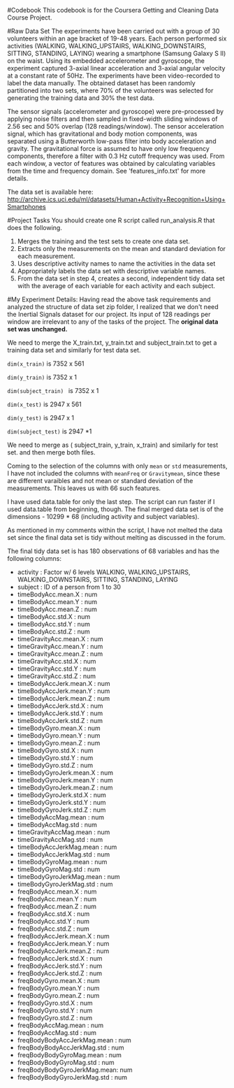 #Codebook
This codebook is for the Coursera Getting and Cleaning Data Course Project.

#Raw Data Set
The experiments have been carried out with a group of 30 volunteers within an age bracket of 19-48 years. Each person performed six activities (WALKING, WALKING_UPSTAIRS, WALKING_DOWNSTAIRS, SITTING, STANDING, LAYING) wearing a smartphone (Samsung Galaxy S II) on the waist. Using its embedded accelerometer and gyroscope, the experiment captured 3-axial linear acceleration and 3-axial angular velocity at a constant rate of 50Hz. The experiments have been video-recorded to label the data manually. The obtained dataset has been randomly partitioned into two sets, where 70% of the volunteers was selected for generating the training data and 30% the test data. 

The sensor signals (accelerometer and gyroscope) were pre-processed by applying noise filters and then sampled in fixed-width sliding windows of 2.56 sec and 50% overlap (128 readings/window). The sensor acceleration signal, which has gravitational and body motion components, was separated using a Butterworth low-pass filter into body acceleration and gravity. The gravitational force is assumed to have only low frequency components, therefore a filter with 0.3 Hz cutoff frequency was used. From each window, a vector of features was obtained by calculating variables from the time and frequency domain. See 'features_info.txt' for more details. 

The data set is available here: http://archive.ics.uci.edu/ml/datasets/Human+Activity+Recognition+Using+Smartphones 

#Project Tasks
You should create one R script called run_analysis.R that does the following.

1. Merges the training and the test sets to create one data set.
2. Extracts only the measurements on the mean and standard deviation for each measurement.
3. Uses descriptive activity names to name the activities in the data set
4. Appropriately labels the data set with descriptive variable names.
5. From the data set in step 4, creates a second, independent tidy data set with the average of each variable for each activity and each subject.

#My Experiment Details:
Having read the above task requirements and analyzed the structure of data set zip folder, I realized that we don't need the Inertial Signals dataset for our project. Its input of 128 readings per window are irrelevant to any of the tasks of the project. The __original data set was unchanged.__

We need to merge the X_train.txt, y_train.txt and subject_train.txt to get a training data set and similarly for test data set.

```dim(x_train)``` is 7352 x 561

```dim(y_train)``` is 7352 x 1

```dim(subject_train) ``` is 7352 x 1

```dim(x_test)``` is 2947 x 561

```dim(y_test)``` is 2947 x 1

```dim(subject_test)``` is 2947 *1

We need to merge as ( subject_train, y_train, x_train) and similarly for test set. and then merge both files.

Coming to the selection of the columns with only `mean` or `std` measurements, I have not included the columns with `meanFreq` or `Gravitymean`, since these are different varaibles and not mean or standard deviation of the measurements. This leaves us with 66 such features.

I have used data.table for only the last step. The script can run faster if I used data.table from beginning, though.
The final merged data set is of the dimensions - 10299 * 68 (including activity and subject variables).

As mentioned in my comments within the script, I have not melted the data set since the final data set is tidy without melting as discussed in the forum.

The final tidy data set is has 180 observations of 68 variables and has the following columns:

 * activity                    : Factor w/ 6 levels WALKING, WALKING_UPSTAIRS, WALKING_DOWNSTAIRS, SITTING, STANDING, LAYING
 * subject                     : ID of a person from 1 to 30
 * timeBodyAcc.mean.X          : num  
 * timeBodyAcc.mean.Y          : num  
 * timeBodyAcc.mean.Z          : num  
 * timeBodyAcc.std.X           : num  
 * timeBodyAcc.std.Y           : num  
 * timeBodyAcc.std.Z           : num  
 * timeGravityAcc.mean.X       : num
 * timeGravityAcc.mean.Y       : num  
 * timeGravityAcc.mean.Z       : num  
 * timeGravityAcc.std.X        : num 
 * timeGravityAcc.std.Y        : num  
 * timeGravityAcc.std.Z        : num  
 * timeBodyAccJerk.mean.X      : num  
 * timeBodyAccJerk.mean.Y      : num 
 * timeBodyAccJerk.mean.Z      : num  
 * timeBodyAccJerk.std.X       : num  
 * timeBodyAccJerk.std.Y       : num  
 * timeBodyAccJerk.std.Z       : num  
 * timeBodyGyro.mean.X         : num  
 * timeBodyGyro.mean.Y         : num  
 * timeBodyGyro.mean.Z         : num  
 * timeBodyGyro.std.X          : num  
 * timeBodyGyro.std.Y          : num  
 * timeBodyGyro.std.Z          : num  
 * timeBodyGyroJerk.mean.X     : num  
 * timeBodyGyroJerk.mean.Y     : num  
 * timeBodyGyroJerk.mean.Z     : num  
 * timeBodyGyroJerk.std.X      : num  
 * timeBodyGyroJerk.std.Y      : num  
 * timeBodyGyroJerk.std.Z      : num  
 * timeBodyAccMag.mean         : num  
 * timeBodyAccMag.std          : num  
 * timeGravityAccMag.mean      : num  
 * timeGravityAccMag.std       : num  
 * timeBodyAccJerkMag.mean     : num  
 * timeBodyAccJerkMag.std      : num  
 * timeBodyGyroMag.mean        : num  
 * timeBodyGyroMag.std         : num  
 * timeBodyGyroJerkMag.mean    : num  
 * timeBodyGyroJerkMag.std     : num  
 * freqBodyAcc.mean.X          : num  
 * freqBodyAcc.mean.Y          : num  
 * freqBodyAcc.mean.Z          : num  
 * freqBodyAcc.std.X           : num  
 * freqBodyAcc.std.Y           : num  
 * freqBodyAcc.std.Z           : num  
 * freqBodyAccJerk.mean.X      : num  
 * freqBodyAccJerk.mean.Y      : num  
 * freqBodyAccJerk.mean.Z      : num  
 * freqBodyAccJerk.std.X       : num  
 * freqBodyAccJerk.std.Y       : num  
 * freqBodyAccJerk.std.Z       : num  
 * freqBodyGyro.mean.X         : num  
 * freqBodyGyro.mean.Y         : num  
 * freqBodyGyro.mean.Z         : num  
 * freqBodyGyro.std.X          : num  
 * freqBodyGyro.std.Y          : num  
 * freqBodyGyro.std.Z          : num  
 * freqBodyAccMag.mean         : num  
 * freqBodyAccMag.std          : num  
 * freqBodyBodyAccJerkMag.mean : num  
 * freqBodyBodyAccJerkMag.std  : num  
 * freqBodyBodyGyroMag.mean    : num  
 * freqBodyBodyGyroMag.std     : num  
 * freqBodyBodyGyroJerkMag.mean: num  
 * freqBodyBodyGyroJerkMag.std : num  


